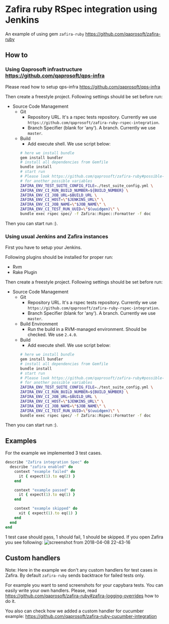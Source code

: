 # Zafira ruby RSpec integration using Jenkins

An example of using gem `zafira-ruby` https://github.com/qaprosoft/zafira-ruby

## How to

### Using Qaprosoft infrastructure https://github.com/qaprosoft/qps-infra

Please read how to setup qps-infra https://github.com/qaprosoft/qps-infra

Then create a freestyle project.
Following settings should be set before run:
- Source Code Management
  - Git
    - Repository URL. It's a rspec tests repository. Currently we use `https://github.com/qaprosoft/zafira-ruby-rspec-integration`.
    - Branch Specifier (blank for 'any'). A branch. Currently we use `master`.
  - Build
    - Add execute shell. We use script below:
    ```bash
    # here we install bundle
    gem install bundler
    # install all dependencies from Gemfile
    bundle install
    # start run
    # Please look https://github.com/qaprosoft/zafira-ruby#possible-environment-and-config-variables
    # for another possible variables
    ZAFIRA_ENV_TEST_SUITE_CONFIG_FILE=./test_suite_config.yml \
    ZAFIRA_ENV_CI_RUN_BUILD_NUMBER=${BUILD_NUMBER} \
    ZAFIRA_ENV_CI_JOB_URL=$BUILD_URL \
    ZAFIRA_ENV_CI_HOST=\"$JENKINS_URL\" \
    ZAFIRA_ENV_CI_JOB_NAME=\"$JOB_NAME\" \
    ZAFIRA_ENV_CI_TEST_RUN_UUID=\"$(uuidgen)\" \
    bundle exec rspec spec/ -f Zafira::Rspec::Formatter -f doc
    ```

Then you can start run :).

### Using usual Jenkins and Zafira instances

First you have to setup your Jenkins.

Following plugins should be installed for proper run:
- Rvm
- Rake Plugin

Then create a freestyle project.
Following settings should be set before run:
- Source Code Management
  - Git
    - Repository URL. It's a rspec tests repository. Currently we use `https://github.com/qaprosoft/zafira-ruby-rspec-integration`.
    - Branch Specifier (blank for 'any'). A branch. Currently we use `master`.
  - Build Environment
    - Run the build in a RVM-managed environment. Should be checked. We use `2.4.0`.
  - Build
    - Add execute shell. We use script below:
    ```bash
    # here we install bundle
    gem install bundler
    # install all dependencies from Gemfile
    bundle install
    # start run
    # Please look https://github.com/qaprosoft/zafira-ruby#possible-environment-and-config-variables
    # for another possible variables
    ZAFIRA_ENV_TEST_SUITE_CONFIG_FILE=./test_suite_config.yml \
    ZAFIRA_ENV_CI_RUN_BUILD_NUMBER=${BUILD_NUMBER} \
    ZAFIRA_ENV_CI_JOB_URL=$BUILD_URL \
    ZAFIRA_ENV_CI_HOST=\"$JENKINS_URL\" \
    ZAFIRA_ENV_CI_JOB_NAME=\"$JOB_NAME\" \
    ZAFIRA_ENV_CI_TEST_RUN_UUID=\"$(uuidgen)\" \
    bundle exec rspec spec/ -f Zafira::Rspec::Formatter -f doc
    ```

Then you can start run :).

## Examples

For the example we implemented 3 test cases.
```ruby
describe "Zafira integration Spec" do
  describe "zafira enabled" do
    context "example failed" do
      it { expect(1).to eq(2) }
    end

    context "example passed" do
      it { expect(1).to eq(1) }
    end

    context "example skipped" do
      xit { expect(1).to eq(1) }
    end
  end
end
```

1 test case should pass, 1 should fail, 1 should be skipped.
If you open Zafira you see following:
![screenshot from 2018-04-08 22-43-16](https://user-images.githubusercontent.com/3288759/38471751-42b96316-3b7e-11e8-8ca4-3d7af6b9d5b5.png)


## Custom handlers

Note: Here in the example we don't any custom handlers for test cases in Zafira.
By default `zafira-ruby` sends backtrace for failed tests only.

For example you want to send screenshots for your capybara tests. You can easily write your own handlers. Please, read https://github.com/qaprosoft/zafira-ruby#zafira-logging-overrides how to do it.

You also can check how we added a custom handler for cucumber example:
https://github.com/qaprosoft/zafira-ruby-cucumber-integration
